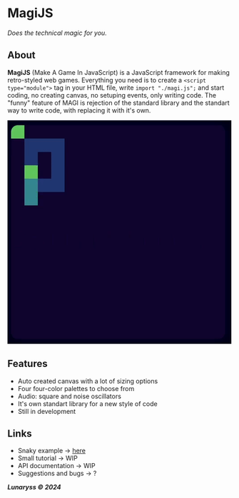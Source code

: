 # MagiJS
*Does the technical magic for you.*

## About
**MagiJS** (Make A Game In JavaScript) is a JavaScript framework for making retro-styled web games.
Everything you need is to create a `<script type="module">` tag in your HTML file, write `import "./magi.js";` and start coding,
no creating canvas, no setuping events, only writing code.
The "funny" feature of MAGI is rejection of the standard library and the standart way to write code, with replacing it with it's own.

![-](showcase-1.gif)

## Features
- Auto created canvas with a lot of sizing options
- Four four-color palettes to choose from
- Audio: square and noise oscillators
- It's own standart library for a new style of code
- Still in development

## Links
- Snaky example -> [here](./examples/snaky.html)
- Small tutorial -> WIP
- API documentation -> WIP
- Suggestions and bugs -> ?

***Lunaryss © 2024***
